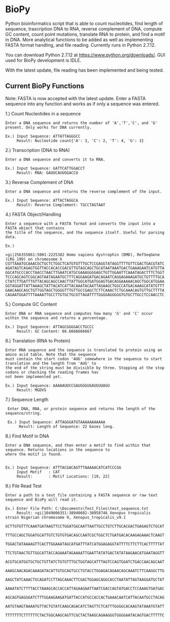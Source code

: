 # BioPy
Python bioinformatics script that is able to count nucleotides, find length of sequence, trascription DNA to RNA, reverse complement of DNA, compute GC content, count point mutations, translate RNA to protein, and find a motif in DNA. More analytical functions to be added as well as implementing FASTA format handling, and file reading. Currently runs in Python 2.7.12.

You can download Python 2.7.12 at https://www.python.org/downloads/. GUI used for BioPy development is IDLE.

With the latest update, file reading has been implemented and being tested.






Current BioPy Functions 
-----------------------------------------
Note: FASTA is now accepted with the latest update. Enter a FASTA sequence into any function and works as if only a sequence was entered.

1.) Count Nucleotides in a sequence

    Enter a DNA sequence and returns the number of 'A','T','C', and 'G' present. Only works for DNA currently.
    
    Ex.) Input Sequence: ATTATTAGGGCC
         Result: Nucleotide count{'A': 3, 'C': 2, 'T': 4, 'G': 3}
         

2.) Transcription (DNA to RNA)
  
    Enter a DNA sequence and converts it to RNA.
    
    Ex.) Input Sequence: GATTCATTGGACCT
         Result: RNA: GAUUCAUUGGACCU
         
         
3.) Reverse Complement of DNA

    Enter a DNA sequence and returns the reverse complement of the input.
    
    Ex.) Input Sequence: ATTACTAGGCA
         Result: Reverse Complement: TGCCTAGTAAT
         
         
4.) FASTA Object/Handling
    
    Enter a sequence with a FASTA format and converts the input into a FASTA object that contains
    the title of the sequence, and the sequence itself. Useful for parsing data.

    Ex.)
    
    >gi|256355061:5001-2225382 Homo sapiens dystrophin (DMD), RefSeqGene (LRG_199) on chromosome X
    CGTTAAATGCAAACGCTGCTCTGGCTCATGTGTTTGCTCCGAGGTATAGGTTTTGTTCGACTGACGTATC
    AGATAGTCAGAGTGGTTACCACACCGACGTTGTAGCAGCTGCATAATAAATGACTGAAAGAATCATGTTA
    GGCATGCCCACCTAACCTAACTTGAATCATGCGAAAGGGGAGCTGTTGGAATTCAAATAGACTTTCTGGT
    TCCCAGCAGTCGGCAGTAATAGAATGCTTTCAGGAAGATGACAGAATCAGGAGAAAGATGCTGTTTTGCA
    CTATCTTGATTTGTTACAGCAGCCAACTTATTGGCATGATGGAGTGACAGGAAAAACAGCTGGCATGGAA
    GGTAGGATTATTAAAGCTATTACATCATTACAAATACAATTAGAAGCTGGCCATGACAAAGCATATGTTT
    GAACAAGCAGCTGTTGGTAGCTGGGGTTTGTTGCCGAGCTCTTCAAACTCTGCAAACAGTGTTGCTTTTA
    CAGAATGGATTTTAAAATTGCCTTGTGCTGCGTTAGATTTTGGGGAGGGGGTGTGCTTGCCTCCAACCTC
          

5.) Compute GC Content

    Enter DNA or RNA sequence and computes how many 'G' and 'C' occur within the sequence and returns a percentage.
    
    Ex.) Input Sequence: ATTAGCGGGGACCTGCCC
         Result: GC Content: 66.6666666667
         
         
6.) Translation (RNA to Protein)

    Enter RNA sequence and the sequence is translated to protein using an amino acid table. Note that the sequence 
    must contain the start codon 'AUG' somewhere in the sequence to start translation and the length from 'AUG' to
    the end of the string must be divisible by three. Stopping at the stop codons or checking the reading frames has
    not been implemented yet.
    
    Ex.) Input Sequence: AAAAAUUCCGAUGGGUGAUGUUAGU
         Result: MGDVS
         
         
7.) Sequence Length
 
     Enter DNA, RNA, or protein sequence and returns the length of the sequence/string.
     
     Ex.) Input Sequence: ATTAGGGATGTAAAAAAAAAAA
          Result: Length of Sequence: 22 bases long.
          
          
          
8.) Find Motif in DNA

    Enter a DNA sequence, and then enter a motif to find within that sequence. Returns locations in the sequence to 
    where the motif is found.
    
    
    Ex.) Input Sequence: ATTTACGACAGTTTAAAAACATCATCCCGG
         Input Motif   : CAT
         Result:       : Motif Locations: [19, 22]


9.) File Read Test

    Enter a path to a text file containing a FASTA sequence or raw text sequence and BioPy will read it.
    
    Ex.) Enter File Path: C:\Documents\Test_Files\test_sequence.txt
         Result: >gi|1049006351:38940602-38958746 Xenopus tropicalis strain Nigerian chromosome 9, Xenopus_tropicalis_v9.1
         GCTTGTGTTTCAAATGATAAGTTCCTGGATGGCAATTAATTGCCTGTCTTGCACGACTGAGAGTCTGCAT
         TTTGCCAGCTGGATGCATTGTCTGTGTGACAGCCAATCGCTGGCTCTGATGACACAAGAGAAACTCAAGT
         TGGACTATAAAAGTTCACTTGGAAATAGCATGATTTATCATGGAGAGGTATTTTCTTCTTCACTTTTTAT
         TTCTGTAACTGTTGGCATTACCAGAAATAGAAAATTGAATTATATGACTATATAAGAACATGAATAGGTT
         ACGTGCATGGTGCTGCTGTTATCTGTGTTTGCTGGTAGCATTTAGTCCAGTGGATCTGACCAACAGCAAT
         AAAGCAACAGACAAAGATACATTGTGCAGTGCCTGTACCTGGAGACAGAACAGCAAATCTTCAAGGCTTG
         AAGCTATCAAACTGCAGATCCTTAGCAAACTTCGACTGGAGCAGGCACCTAATATTAGTAAGGATGCTAT
         AAAATATCTTTTACCTAAAGCACCACCATTAGAAGAATTAATCGACCAGTATGACCTCCAAAGTGATGAC
         AGCAGTGAGGGATCTTTGGAAGAAGATGATTACCATGCCACCACTGAAACAATCATTACAATGCCTACAG
         AATGTAAGTAAAATGTTACTGTATCAAGCAGACATCTAGTTCTCATTTGGGGCACAAGTATAAATGTATT
         TTTTTTTCTTTTTTCTACTGGCAAGCAGTTCGCTACTAAGCAGAAGGGTGGGGAATACAGTGACTTTTTC

